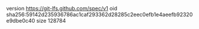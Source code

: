 version https://git-lfs.github.com/spec/v1
oid sha256:59142d235936786ac1caf293362d28285c2eec0efb1e4aeefb92320e9dbe0c40
size 128784
